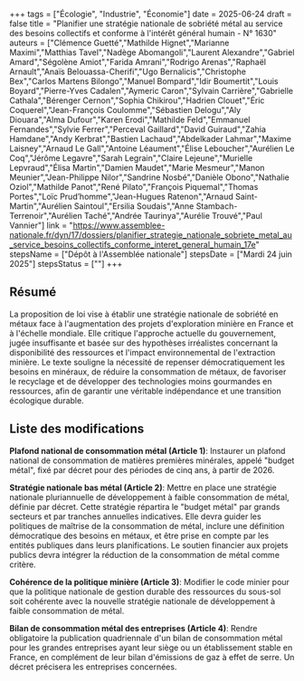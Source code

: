 +++
tags = ["Écologie", "Industrie", "Économie"]
date = 2025-06-24
draft = false
title = "Planifier une stratégie nationale de sobriété métal au service des besoins collectifs et conforme à l'intérêt général humain - N° 1630"
auteurs = ["Clémence Guetté","Mathilde Hignet","Marianne Maximi","Matthias Tavel","Nadège Abomangoli","Laurent Alexandre","Gabriel Amard","Ségolène Amiot","Farida Amrani","Rodrigo Arenas","Raphaël Arnault","Anaïs Belouassa-Cherifi","Ugo Bernalicis","Christophe Bex","Carlos Martens Bilongo","Manuel Bompard","Idir Boumertit","Louis Boyard","Pierre-Yves Cadalen","Aymeric Caron","Sylvain Carrière","Gabrielle Cathala","Bérenger Cernon","Sophia Chikirou","Hadrien Clouet","Éric Coquerel","Jean-François Coulomme","Sébastien Delogu","Aly Diouara","Alma Dufour","Karen Erodi","Mathilde Feld","Emmanuel Fernandes","Sylvie Ferrer","Perceval Gaillard","David Guiraud","Zahia Hamdane","Andy Kerbrat","Bastien Lachaud","Abdelkader Lahmar","Maxime Laisney","Arnaud Le Gall","Antoine Léaument","Élise Leboucher","Aurélien Le Coq","Jérôme Legavre","Sarah Legrain","Claire Lejeune","Murielle Lepvraud","Élisa Martin","Damien Maudet","Marie Mesmeur","Manon Meunier","Jean-Philippe Nilor","Sandrine Nosbé","Danièle Obono","Nathalie Oziol","Mathilde Panot","René Pilato","François Piquemal","Thomas Portes","Loïc Prud’homme","Jean-Hugues Ratenon","Arnaud Saint-Martin","Aurélien Saintoul","Ersilia Soudais","Anne Stambach-Terrenoir","Aurélien Taché","Andrée Taurinya","Aurélie Trouvé","Paul Vannier"]
link = "https://www.assemblee-nationale.fr/dyn/17/dossiers/planifier_strategie_nationale_sobriete_metal_au_service_besoins_collectifs_conforme_interet_general_humain_17e"
stepsName = ["Dépôt à l'Assemblée nationale"]
stepsDate = ["Mardi 24 juin 2025"]
stepsStatus = [""]
+++

## Résumé

La proposition de loi vise à établir une stratégie nationale de sobriété en métaux face à l'augmentation des projets d'exploration minière en France et à l'échelle mondiale. Elle critique l'approche actuelle du gouvernement, jugée insuffisante et basée sur des hypothèses irréalistes concernant la disponibilité des ressources et l'impact environnemental de l'extraction minière. Le texte souligne la nécessité de repenser démocratiquement les besoins en minéraux, de réduire la consommation de métaux, de favoriser le recyclage et de développer des technologies moins gourmandes en ressources, afin de garantir une véritable indépendance et une transition écologique durable.

## Liste des modifications

**Plafond national de consommation métal (Article 1)**: Instaurer un plafond national de consommation de matières premières minérales, appelé "budget métal", fixé par décret pour des périodes de cinq ans, à partir de 2026.

**Stratégie nationale bas métal (Article 2)**: Mettre en place une stratégie nationale pluriannuelle de développement à faible consommation de métal, définie par décret. Cette stratégie répartira le "budget métal" par grands secteurs et par tranches annuelles indicatives. Elle devra guider les politiques de maîtrise de la consommation de métal, inclure une définition démocratique des besoins en métaux, et être prise en compte par les entités publiques dans leurs planifications. Le soutien financier aux projets publics devra intégrer la réduction de la consommation de métal comme critère.

**Cohérence de la politique minière (Article 3)**: Modifier le code minier pour que la politique nationale de gestion durable des ressources du sous-sol soit cohérente avec la nouvelle stratégie nationale de développement à faible consommation de métal.

**Bilan de consommation métal des entreprises (Article 4)**: Rendre obligatoire la publication quadriennale d'un bilan de consommation métal pour les grandes entreprises ayant leur siège ou un établissement stable en France, en complément de leur bilan d'émissions de gaz à effet de serre. Un décret précisera les entreprises concernées.
